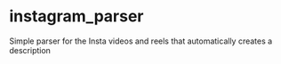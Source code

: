 # instagram_parser
Simple parser for the Insta videos and reels that automatically creates a description

